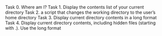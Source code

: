 Task 0. Where am I?
Task 1. Display the contents list of your current directory
Task 2. a script that changes the working directory to the user’s home directory
Task 3. Display current directory contents in a long format
Task 4. Display current directory contents, including hidden files (starting with .). Use the long format
